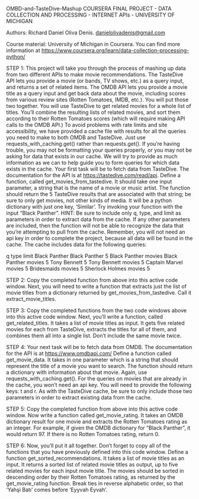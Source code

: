 OMBD-and-TasteDive-Mashup
COURSERA FINAL PROJECT - DATA COLLECTION AND PROCESSING - INTERNET APIs - UNIVERSITY OF MICHIGAN


Authors: Richard Daniel Oliva Denis. danielolivadenis@gmail.com

Course material: University of Michigan in Coursera. You can find more information at https://www.coursera.org/learn/data-collection-processing-python/

STEP 1:
This project will take you through the process of mashing up data from two different APIs to make movie recommendations. The TasteDive API lets you provide a movie (or bands, TV shows, etc.) as a query input, and returns a set of related items. The OMDB API lets you provide a movie title as a query input and get back data about the movie, including scores from various review sites (Rotten Tomatoes, IMDB, etc.).
You will put those two together. You will use TasteDive to get related movies for a whole list of titles. You’ll combine the resulting lists of related movies, and sort them according to their Rotten Tomatoes scores (which will require making API calls to the OMDB API.)
To avoid problems with rate limits and site accessibility, we have provided a cache file with results for all the queries you need to make to both OMDB and TasteDive. Just use requests_with_caching.get() rather than requests.get(). If you’re having trouble, you may not be formatting your queries properly, or you may not be asking for data that exists in our cache. We will try to provide as much information as we can to help guide you to form queries for which data exists in the cache.
Your first task will be to fetch data from TasteDive. The documentation for the API is at https://tastedive.com/read/api.
Define a function, called get_movies_from_tastedive. It should take one input parameter, a string that is the name of a movie or music artist. The function should return the 5 TasteDive results that are associated with that string; be sure to only get movies, not other kinds of media. It will be a python dictionary with just one key, ‘Similar’.
Try invoking your function with the input “Black Panther”.
HINT: Be sure to include only q, type, and limit as parameters in order to extract data from the cache. If any other parameters are included, then the function will not be able to recognize the data that you’re attempting to pull from the cache. Remember, you will not need an api key in order to complete the project, because all data will be found in the cache.
The cache includes data for the following queries:

q	type	limit
Black Panther	<omitted>	<omitted>
Black Panther	<omitted>	5
Black Panther	movies	<omitted>
Black Panther	movies	5
Tony Bennett	<omitted>	5
Tony Bennett	movies	5
Captain Marvel	movies	5
Bridesmaids	movies	5
Sherlock Holmes	movies	5

STEP 2:
Copy the completed function from above into this active code window. Next, you will need to write a function that extracts just the list of movie titles from a dictionary returned by get_movies_from_tastedive. Call it extract_movie_titles.

STEP 3:
Copy the completed functions from the two code windows above into this active code window. Next, you’ll write a function, called get_related_titles. It takes a list of movie titles as input. It gets five related movies for each from TasteDive, extracts the titles for all of them, and combines them all into a single list. Don’t include the same movie twice.

STEP 4:
Your next task will be to fetch data from OMDB. The documentation for the API is at https://www.omdbapi.com/
Define a function called get_movie_data. It takes in one parameter which is a string that should represent the title of a movie you want to search. The function should return a dictionary with information about that movie.
Again, use requests_with_caching.get(). For the queries on movies that are already in the cache, you won’t need an api key. You will need to provide the following keys: t and r. As with the TasteDive cache, be sure to only include those two parameters in order to extract existing data from the cache.


STEP 5:
Copy the completed function from above into this active code window. Now write a function called get_movie_rating. It takes an OMDB dictionary result for one movie and extracts the Rotten Tomatoes rating as an integer. For example, if given the OMDB dictionary for “Black Panther”, it would return 97. If there is no Rotten Tomatoes rating, return 0.


STEP 6:
Now, you’ll put it all together. Don’t forget to copy all of the functions that you have previously defined into this code window. Define a function get_sorted_recommendations. It takes a list of movie titles as an input. It returns a sorted list of related movie titles as output, up to five related movies for each input movie title. The movies should be sorted in descending order by their Rotten Tomatoes rating, as returned by the get_movie_rating function. Break ties in reverse alphabetic order, so that ‘Yahşi Batı’ comes before ‘Eyyvah Eyvah’.
